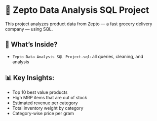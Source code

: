 # 🛒 Zepto Data Analysis SQL Project

This project analyzes product data from Zepto — a fast grocery delivery company — using SQL.

## 📂 What’s Inside?

- `Zepto Data Analysis SQL Project.sql`: all queries, cleaning, and analysis

## 📊 Key Insights:

- Top 10 best value products
- High MRP items that are out of stock
- Estimated revenue per category
- Total inventory weight by category
- Category-wise price per gram
